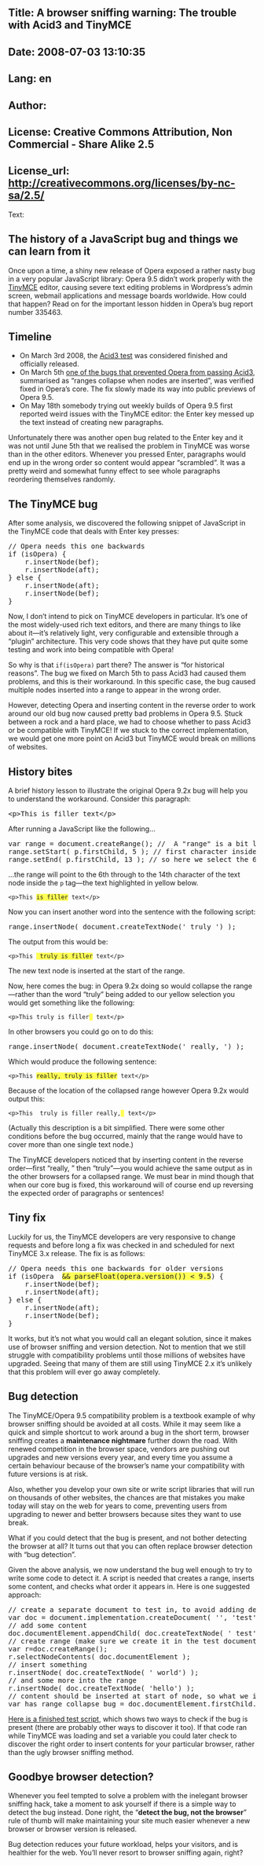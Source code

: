 Title: A browser sniffing warning: The trouble with Acid3 and TinyMCE
----
Date: 2008-07-03 13:10:35
----
Lang: en
----
Author: 
----
License: Creative Commons Attribution, Non Commercial - Share Alike 2.5
----
License_url: http://creativecommons.org/licenses/by-nc-sa/2.5/
----
Text:

<h2>The history of a JavaScript bug and things we can learn from it</h2>

<p>Once upon a time, a shiny new release of Opera exposed a rather nasty bug in a very popular JavaScript library: Opera 9.5 didn&#8217;t work properly with the <a href="http://tinymce.moxiecode.com/">TinyMCE</a> editor, causing severe text editing problems in Wordpress&#8217;s admin screen, webmail applications and message boards worldwide. How could that happen? Read on for the important lesson hidden in Opera&#8217;s bug report number 335463.</p>

<h2>Timeline</h2>
<ul><li>On March 3rd 2008, the <a href="http://acid3.acidtests.org/">Acid3 test</a> was considered finished and officially released.</li>
<li>On March 5th <a href="http://tc.labs.opera.com/dom/range/003.htm">one of the bugs that prevented Opera from passing Acid3</a>, summarised as &#8220;ranges collapse when nodes are inserted&#8221;, was verified fixed in Opera&#8217;s core. The fix slowly made its way into public previews of Opera 9.5.</li>
<li>On May 18th somebody trying out weekly builds of Opera 9.5 first reported weird issues with the TinyMCE editor: the Enter key messed up the text instead of creating new paragraphs.</li></ul>

<p>Unfortunately there was another open bug related to the Enter key and it was not until June 5th that we realised the problem in TinyMCE was worse than in the other editors. Whenever you pressed Enter,  paragraphs would end up in the wrong order so content would appear &#8220;scrambled&#8221;. It was a pretty weird and somewhat funny effect to see whole paragraphs reordering themselves randomly.</p>

<h2>The TinyMCE bug</h2>

<p>After some analysis, we discovered the following snippet of JavaScript in the TinyMCE code that deals with Enter key presses:</p>

<pre>// Opera needs this one backwards
if (isOpera) {
	r.insertNode(bef);
	r.insertNode(aft);
} else {
	r.insertNode(aft);
	r.insertNode(bef);
}</pre>

<p>Now, I don&#8217;t intend to pick on TinyMCE developers in particular. It&#8217;s one of the most widely-used rich text editors, and there are many things to like about it&#8212;it&#8217;s relatively light, very configurable and extensible through a &#8220;plugin&#8221; architecture. This very code shows that they have put quite some testing and work into being compatible with Opera!</p>

<p>So why is that <code>if(isOpera)</code> part there? The answer is &#8220;for historical reasons&#8221;. The bug we fixed on March 5th to pass Acid3 had caused them problems, and this is their workaround. In this specific case, the bug caused multiple nodes inserted into a range to appear in the wrong order. </p>

<p>However, detecting Opera and inserting content in the reverse order to work around our old bug now caused pretty bad problems in Opera 9.5. Stuck between a rock and a hard place, we had to choose whether to pass Acid3 or be compatible with TinyMCE!  If we stuck to the correct implementation, we would get one more point on Acid3 but TinyMCE would break on millions of websites.</p>

<h2>History bites</h2>

<p>A brief history lesson to illustrate the original Opera 9.2x bug will help you to understand the workaround. Consider this paragraph:</p>

<pre>&lt;p&gt;This is filler text&lt;/p&gt;</pre>

<p> After running a JavaScript like the following&#8230;</p>

<pre>var range = document.createRange(); //  A &quot;range&quot; is a bit like a text selection made and manipulated from JavaScript.
range.setStart( p.firstChild, 5 ); // first character inside text node is 0th
range.setEnd( p.firstChild, 13 ); // so here we select the 6th through 14th</pre>

<p>&#8230;the range will point to the 6th through to the 14th character of the text node inside the <code>p</code> tag&#8212;the text highlighted in yellow below.</p>

<p><code>&lt;p&gt;This <span style="background: #ff5">is filler</span> text&lt;/p&gt;</code></p>

<p>Now you can insert another word into the sentence with the following script:</p>

<pre>range.insertNode( document.createTextNode(&#39; truly &#39;) );</pre>

<p>The output from this would be:</p>

<p><code>&lt;p&gt;This <span style="background: #ff5"> truly is filler</span> text&lt;/p&gt;</code></p>

<p>The new text node is inserted at the start of the range.</p>

<p>Now, here comes the bug: in Opera 9.2x doing so would collapse the range&#8212;rather than the word &#8220;truly&#8221; being added to our yellow selection you would get something like the following:</p>

<p><code>&lt;p&gt;This truly is filler<span style="background: #ff5"> </span> text&lt;/p&gt;</code></p>

<p>In other browsers you could go on to do this:</p>

<pre>range.insertNode( document.createTextNode(&#39; really, &#39;) );</pre>

<p>Which would produce the following sentence:</p>

<p><code>&lt;p&gt;This <span style="background: #ff5">really, truly is filler</span> text&lt;/p&gt;</code></p>

<p>Because of the location of the collapsed range however Opera 9.2x would output this:</p>

<p><code>&lt;p&gt;This  truly is filler really,<span style="background: #ff5"> </span> text&lt;/p&gt;</code></p>

<p>(Actually this description is a bit simplified. There were some other conditions before the bug occurred, mainly that the range would have to cover more than one single text node.)</p>

<p>The TinyMCE developers noticed that by inserting content in the reverse order&#8212;first &#8220;really, &#8221; then &#8220;truly&#8221;&#8212;you would achieve the same output as in the other browsers for a collapsed range. We must bear in mind though that when our core bug is fixed, this workaround will of course end up reversing the expected order of paragraphs or sentences!</p>

<h2>Tiny fix</h2>

<p>Luckily for us, the TinyMCE developers are very responsive to change requests and before long a fix was checked in and scheduled for next TinyMCE 3.x release. The fix is as follows:</p>

<pre>// Opera needs this one backwards for older versions
if (isOpera  <span style="background: #ff5">&amp;&amp; parseFloat(opera.version()) &lt; 9.5</span>) {
	r.insertNode(bef);
	r.insertNode(aft);
} else {
	r.insertNode(aft);
	r.insertNode(bef);
}</pre>

<p>It works, but it&#8217;s not what you would call an elegant solution, since it makes use of browser sniffing and version detection. Not to mention that we still struggle with compatibility problems until those millions of websites have upgraded. Seeing that many of them are still using TinyMCE 2.x it&#8217;s unlikely that this problem will ever go away completely.</p>

<h2>Bug detection</h2>

<p>The TinyMCE/Opera 9.5 compatibility problem is a textbook example of why browser sniffing should be avoided at all costs. While it may seem like a quick and simple shortcut to work around a bug in the short term, browser sniffing creates a <strong>maintenance nightmare</strong> further down the road. With renewed competition in the browser space, vendors are pushing out upgrades and new versions every year, and every time you assume a certain behaviour because of the browser&#8217;s name your compatibility with future versions is at risk.</p>

<p>Also, whether you develop your own site or write script libraries that will run on thousands of other websites, the chances are that mistakes you make today will stay on the web for years to come, preventing users from upgrading to newer and better browsers because sites they want to use break.</p>

<p>What if you could detect that the bug is present, and not bother detecting the browser at all? It turns out that you can often replace browser detection with &#8220;bug detection&#8221;.</p>

<p>Given the above analysis, we now understand the bug well enough to try to write some code to detect it. A script is needed that creates a range, inserts some content, and checks what order it appears in. Here is one suggested approach:</p>

<pre>
// create a separate document to test in, to avoid adding debugging stuff to our working document
var doc = document.implementation.createDocument( &#39;&#39;, &#39;test&#39;, null );
// add some content
doc.documentElement.appendChild( doc.createTextNode( &#39; test&#39; ) );
// create range (make sure we create it in the test document)
var r=doc.createRange();
r.selectNodeContents( doc.documentElement );
// insert something
r.insertNode( doc.createTextNode( &#39; world&#39;) );
// and some more into the range
r.insertNode( doc.createTextNode( &#39;hello&#39;) );
// content should be inserted at start of node, so what we inserted last is .firstChild
var has_range_collapse_bug = doc.documentElement.firstChild.data != &#39;hello&#39;;
</pre>

<p><a href="tinyrng.htm">Here is a finished test script</a>, which shows two ways to check if the bug is present (there are probably other ways to discover it too). If that code ran while TinyMCE was loading and set a variable you could later check to discover the right order to insert contents for your particular browser, rather than the ugly browser sniffing method.</p>

<h2>Goodbye browser detection?</h2>


<p>Whenever you feel tempted to solve a problem with the inelegant browser sniffing hack, take a moment to ask yourself if there is a simple way to detect the bug instead. Done right, the &#8220;<strong>detect the bug, not the browser</strong>&#8221; rule of thumb will make maintaining your site much easier whenever a new browser or browser version is released.</p>

<p>Bug detection reduces your future workload, helps your visitors, and is healthier for the web. You&#8217;ll never resort to browser sniffing again, right?</p>

